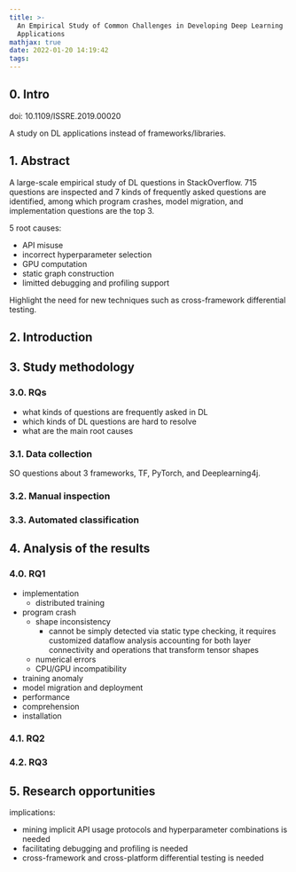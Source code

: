 ```yaml
---
title: >-
  An Empirical Study of Common Challenges in Developing Deep Learning
  Applications
mathjax: true
date: 2022-01-20 14:19:42
tags:
---
```


## 0. Intro

doi: 10.1109/ISSRE.2019.00020

A study on DL applications instead of frameworks/libraries.

<!--more-->

## 1. Abstract

A large-scale empirical study of DL questions in StackOverflow. 715 questions are inspected and 7 kinds of frequently asked questions are identified, among which program crashes, model migration, and implementation questions are the top 3.

5 root causes:

- API misuse
- incorrect hyperparameter selection
- GPU computation
- static graph construction
- limitted debugging and profiling support

Highlight the need for new techniques such as cross-framework differential testing.

## 2. Introduction

## 3. Study methodology

### 3.0. RQs

- what kinds of questions are frequently asked in DL
- which kinds of DL questions are hard to resolve
- what are the main root causes

### 3.1. Data collection

SO questions about 3 frameworks, TF, PyTorch, and Deeplearning4j.

### 3.2. Manual inspection

### 3.3. Automated classification

## 4. Analysis of the results

### 4.0. RQ1

- implementation
  - distributed training
- program crash
  - shape inconsistency
    - cannot be simply detected via static type checking, it requires customized dataflow analysis accounting for both layer connectivity and operations that transform tensor shapes
  - numerical errors
  - CPU/GPU incompatibility
- training anomaly
- model migration and deployment
- performance
- comprehension
- installation

### 4.1. RQ2

### 4.2. RQ3

## 5. Research opportunities

implications:

- mining implicit API usage protocols and hyperparameter combinations is needed
- facilitating debugging and profiling is needed
- cross-framework and cross-platform differential testing is needed
